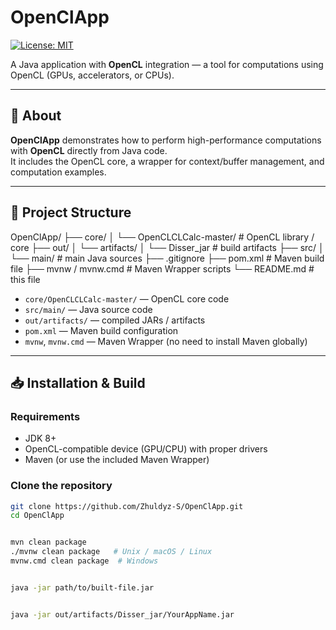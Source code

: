 # OpenClApp

[![License: MIT](https://img.shields.io/badge/License-MIT-blue.svg)](#license)

A Java application with **OpenCL** integration — a tool for computations using OpenCL (GPUs, accelerators, or CPUs).

---

## 🧩 About

**OpenClApp** demonstrates how to perform high-performance computations with **OpenCL** directly from Java code.  
It includes the OpenCL core, a wrapper for context/buffer management, and computation examples.

---

## 📁 Project Structure

OpenClApp/
├── core/
│ └── OpenCLCLCalc-master/ # OpenCL library / core
├── out/
│ └── artifacts/
│ └── Disser_jar # build artifacts
├── src/
│ └── main/ # main Java sources
├── .gitignore
├── pom.xml # Maven build file
├── mvnw / mvnw.cmd # Maven Wrapper scripts
└── README.md # this file


- `core/OpenCLCLCalc-master/` — OpenCL core code  
- `src/main/` — Java source code  
- `out/artifacts/` — compiled JARs / artifacts  
- `pom.xml` — Maven build configuration  
- `mvnw`, `mvnw.cmd` — Maven Wrapper (no need to install Maven globally)  

---

## 📥 Installation & Build

### Requirements
- JDK 8+  
- OpenCL-compatible device (GPU/CPU) with proper drivers  
- Maven (or use the included Maven Wrapper)  

### Clone the repository
```bash
git clone https://github.com/Zhuldyz-S/OpenClApp.git
cd OpenClApp


mvn clean package
./mvnw clean package   # Unix / macOS / Linux
mvnw.cmd clean package  # Windows


java -jar path/to/built-file.jar


java -jar out/artifacts/Disser_jar/YourAppName.jar

